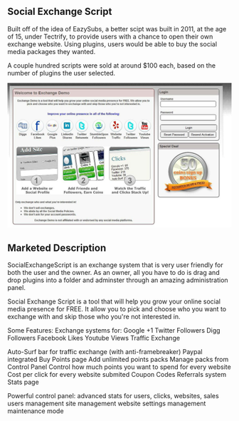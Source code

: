 ## Social Exchange Script

Built off of the idea of EazySubs, a better scipt was built in 2011, at the age of 15, under Tectrify, to provide users with a chance to open their own exchange website. Using plugins, users would be able to buy the social media packages they wanted.

A couple hundred scripts were sold at around $100 each, based on the number of plugins the user selected.

![Preview](preview.jpg)

## Marketed Description

SocialExchangeScript is an exchange system that is very user friendly for both the user and the owner. As an owner, all you have to do is drag and drop plugins into a folder and adminster through an amazing administration panel. 

Social Exchange Script is a tool that will help you grow your online social media presence for FREE. It allow you to pick and choose who you want to exchange with and skip those who you're not interested in. 

Some Features: 
Exchange systems for: 
Google +1 
Twitter Followers 
Digg Followers 
Facebook Likes 
Youtube Views 
Traffic Exchange 

Auto-Surf bar for traffic exchange (with anti-framebreaker) 
Paypal integrated 
Buy Points page 
Add unlimited points packs 
Manage packs from Control Panel 
Control how much points you want to spend for every website 
Cost per click for every website submited 
Coupon Codes 
Referrals system 
Stats page 

Powerful control panel: 
advanced stats for users, clicks, websites, sales 
users management 
site management 
website settings management 
maintenance mode 